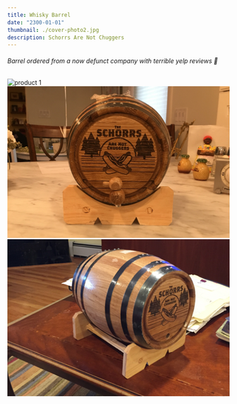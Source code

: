 ```yaml
---
title: Whisky Barrel
date: "2300-01-01"
thumbnail: ./cover-photo2.jpg
description: Schorrs Are Not Chuggers
---
```


###### Barrel ordered from a now defunct company with terrible yelp reviews 🤕


![product 1](./product.jpg)
![product 2](./product2.jpg)
![product 3](./product3.jpg)
